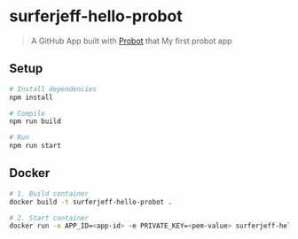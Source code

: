 # surferjeff-hello-probot

> A GitHub App built with [Probot](https://github.com/probot/probot) that My first probot app

## Setup

```sh
# Install dependencies
npm install

# Compile
npm run build

# Run
npm run start
```

## Docker

```sh
# 1. Build container
docker build -t surferjeff-hello-probot .

# 2. Start container
docker run -e APP_ID=<app-id> -e PRIVATE_KEY=<pem-value> surferjeff-hello-probot
```
